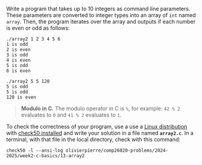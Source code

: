 Write a program that takes up to 10 integers as command line parameters.
These parameters are converted to integer types into an array of `int` named `array`.
Then, the program iterates over the array and outputs if each number is even or odd as follows:

```shell
./array2 1 2 3 4 5 6 
1 is odd 
2 is even 
3 is odd 
4 is even 
5 is odd 
6 is even

./array2 5 5 120
5 is odd
5 is odd
120 is even
```

> **Modulo in C.**
> The modulo operator in C is `%`, for example: `42 % 2` evaluates to `0` and `41 % 2` evaluates to `1`.

To check the correctness of your program, use a use a [Linux distribution](https://github.com/olivierpierre/comp26020-devcontainer) with [check50 installed](exercise-set-1.html#installing-check50) and write your solution in a file named **`array2.c`**.
In a terminal, with that file in the local directory, check with this command:

```shell
check50 -l --ansi-log olivierpierre/comp26020-problems/2024-2025/week2-c-basics/13-array2
```